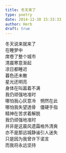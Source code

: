 ```yaml
---  
title: 冬天来了  
type: poetry  
date: 2014-12-30 15:33:33  
author: Herb  
draft: true
---    
```

冬天说来就来了    
在睡梦中    
席卷了整个城市    
清晨寒意渐起    
凉日都睡迟    
暮色还未散    
星光还明亮    
身体在叫嚣着不满    
我仍顽强地准时    
哪怕我心灰意冷　惘然在此    
哪怕我失望透骨　僵硬手指    
精神在苦求着解脱    
我仍顽强地准时    
并非是这晨风遗霜格外清爽    
亦不是那远城静谧引人迷失    
只是因为我曾许下诺言    
而我将永远坚持  
